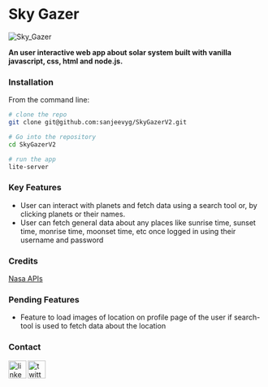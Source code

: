 # Sky Gazer

![Sky_Gazer](https://user-images.githubusercontent.com/63537688/151419043-0ed3a9a7-521e-46d4-ab22-38b47d078959.gif)


**An user interactive web app about solar system built with vanilla javascript, css, html and node.js.**

### Installation 
From the command line: 
```bash 
# clone the repo
git clone git@github.com:sanjeevyg/SkyGazerV2.git

# Go into the repository
cd SkyGazerV2

# run the app
lite-server
```
### Key Features
- User can interact with planets and fetch data using a search tool or, by clicking planets or their names.
- User can fetch general data about any places like sunrise time, sunset time, monrise time, moonset time, etc once logged in using their username and password

### Credits
  [Nasa APIs](https://api.nasa.gov)
  

### Pending Features
- Feature to load images of location on profile page of the user if search-tool is used to fetch data about the location


### Contact
<p align="left">
  <a href="https://www.linkedin.com/in/sanjeevyogi/" target="blank"> <img src="https://cdn.jsdelivr.net/gh/devicons/devicon/icons/linkedin/linkedin-original.svg"  alt="linkedin"   align="left" width="35" height="35"/>
  <a href="https://twitter.com/syogifse" target="blank"><img src="https://cdn.jsdelivr.net/gh/devicons/devicon/icons/twitter/twitter-original.svg" alt="twitter" align="left" width="35" height="35"/>
<p>



 
